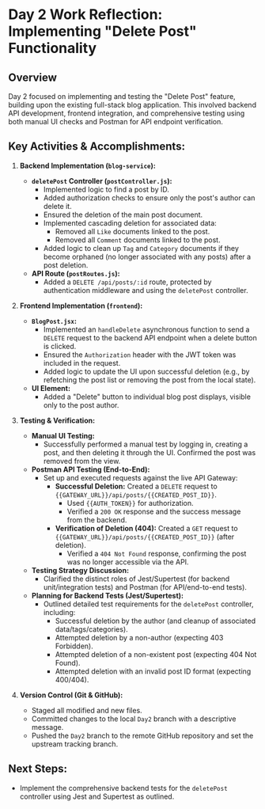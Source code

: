 # Day 2 Work Reflection: Implementing "Delete Post" Functionality

## Overview
Day 2 focused on implementing and testing the "Delete Post" feature, building upon the existing full-stack blog application. This involved backend API development, frontend integration, and comprehensive testing using both manual UI checks and Postman for API endpoint verification.

## Key Activities & Accomplishments:

1.  **Backend Implementation (`blog-service`):**
    *   **`deletePost` Controller (`postController.js`):**
        *   Implemented logic to find a post by ID.
        *   Added authorization checks to ensure only the post's author can delete it.
        *   Ensured the deletion of the main post document.
        *   Implemented cascading deletion for associated data:
            *   Removed all `Like` documents linked to the post.
            *   Removed all `Comment` documents linked to the post.
        *   Added logic to clean up `Tag` and `Category` documents if they become orphaned (no longer associated with any posts) after a post deletion.
    *   **API Route (`postRoutes.js`):**
        *   Added a `DELETE /api/posts/:id` route, protected by authentication middleware and using the `deletePost` controller.

2.  **Frontend Implementation (`frontend`):**
    *   **`BlogPost.jsx`:**
        *   Implemented an `handleDelete` asynchronous function to send a `DELETE` request to the backend API endpoint when a delete button is clicked.
        *   Ensured the `Authorization` header with the JWT token was included in the request.
        *   Added logic to update the UI upon successful deletion (e.g., by refetching the post list or removing the post from the local state).
    *   **UI Element:**
        *   Added a "Delete" button to individual blog post displays, visible only to the post author.

3.  **Testing & Verification:**
    *   **Manual UI Testing:**
        *   Successfully performed a manual test by logging in, creating a post, and then deleting it through the UI. Confirmed the post was removed from the view.
    *   **Postman API Testing (End-to-End):**
        *   Set up and executed requests against the live API Gateway:
            *   **Successful Deletion:** Created a `DELETE` request to `{{GATEWAY_URL}}/api/posts/{{CREATED_POST_ID}}`.
                *   Used `{{AUTH_TOKEN}}` for authorization.
                *   Verified a `200 OK` response and the success message from the backend.
            *   **Verification of Deletion (404):** Created a `GET` request to `{{GATEWAY_URL}}/api/posts/{{CREATED_POST_ID}}` (after deletion).
                *   Verified a `404 Not Found` response, confirming the post was no longer accessible via the API.
    *   **Testing Strategy Discussion:**
        *   Clarified the distinct roles of Jest/Supertest (for backend unit/integration tests) and Postman (for API/end-to-end tests).
    *   **Planning for Backend Tests (Jest/Supertest):**
        *   Outlined detailed test requirements for the `deletePost` controller, including:
            *   Successful deletion by the author (and cleanup of associated data/tags/categories).
            *   Attempted deletion by a non-author (expecting 403 Forbidden).
            *   Attempted deletion of a non-existent post (expecting 404 Not Found).
            *   Attempted deletion with an invalid post ID format (expecting 400/404).

4.  **Version Control (Git & GitHub):**
    *   Staged all modified and new files.
    *   Committed changes to the local `Day2` branch with a descriptive message.
    *   Pushed the `Day2` branch to the remote GitHub repository and set the upstream tracking branch.

## Next Steps:
*   Implement the comprehensive backend tests for the `deletePost` controller using Jest and Supertest as outlined.
